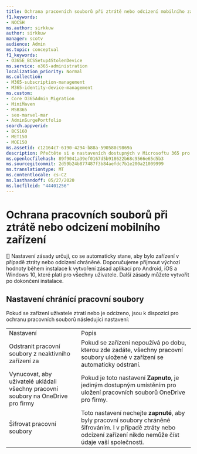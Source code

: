 ```yaml
---
title: Ochrana pracovních souborů při ztrátě nebo odcizení mobilního zařízení
f1.keywords:
- NOCSH
ms.author: sirkkuw
author: sirkkuw
manager: scotv
audience: Admin
ms.topic: conceptual
f1_keywords:
- O365E_BCSSetup4StolenDevice
ms.service: o365-administration
localization_priority: Normal
ms.collection:
- M365-subscription-management
- M365-identity-device-management
ms.custom:
- Core_O365Admin_Migration
- MiniMaven
- MSB365
- seo-marvel-mar
- AdminSurgePortfolio
search.appverid:
- BCS160
- MET150
- MOE150
ms.assetid: c12164c7-6190-4294-b88a-590580c9869a
description: Přečtěte si o nastaveních dostupných v Microsoftu 365 pro firmy, které chrání pracovní soubory v případě ztráty nebo odcizení zařízení uživatele.
ms.openlocfilehash: 89f9041a39ef0167d5b918622b68c9566e65d5b3
ms.sourcegitcommit: 2d59b24b877487f3b84aefdc7b1e200a21009999
ms.translationtype: MT
ms.contentlocale: cs-CZ
ms.lasthandoff: 05/27/2020
ms.locfileid: "44401256"
---
```

# <a name="protect-work-files-when-a-mobile-device-is-lost-or-stolen"></a>Ochrana pracovních souborů při ztrátě nebo odcizení mobilního zařízení

[] Nastavení zásady určují, co se automaticky stane, aby bylo zařízení v případě ztráty nebo odcizení chráněné. Doporučujeme přijmout výchozí hodnoty během instalace k vytvoření zásad aplikací pro Android, iOS a Windows 10, které platí pro všechny uživatele. Další zásady můžete vytvořit po dokončení instalace.
  
## <a name="settings-that-protect-work-files"></a>Nastavení chránící pracovní soubory

Pokud se zařízení uživatele ztratí nebo je odcizeno, jsou k dispozici pro ochranu pracovních souborů následující nastavení:
  
|||
|:-----|:-----|
|Nastavení  <br/> |Popis  <br/> |
|Odstranit pracovní soubory z neaktivního zařízení za  <br/> |Pokud se zařízení nepoužívá po dobu, kterou zde zadáte, všechny pracovní soubory uložené v zařízení se automaticky odstraní.  <br/> |
|Vynucovat, aby uživatelé ukládali všechny pracovní soubory na OneDrive pro firmy  <br/> |Pokud je toto nastavení **Zapnuto**, je jediným dostupným umístěním pro uložení pracovních souborů OneDrive pro firmy.  <br/> |
|Šifrovat pracovní soubory  <br/> |Toto nastavení nechejte **zapnuté**, aby byly pracovní soubory chráněné šifrováním. I v případě ztráty nebo odcizení zařízení nikdo nemůže číst údaje vaší společnosti.  <br/> |
   

